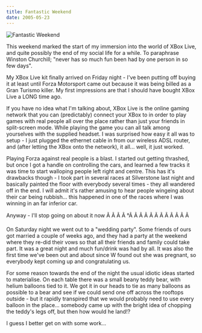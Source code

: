 ```yaml
---
title: Fantastic Weekend
date: 2005-05-23
---
```


![Fantastic Weekend](https://source.unsplash.com/cckf4TsHAuw/1600x900)

This weekend marked the start of my immersion into the world of XBox Live, and quite possibly the end of my social life for a while. To paraphrase Winston Churchill; "never has so much fun been had by one person in so few days".

My XBox Live kit finally arrived on Friday night - I've been putting off buying it at least until Forza Motorsport came out because it was being billed as a Gran Turismo killer. My first impressions are that I should have bought XBox Live a LONG time ago.

If you have no idea what I'm talking about, XBox Live is the online gaming network that you can (predictably) connect your XBox to in order to play games with real people all over the place rather than just your friends in split-screen mode. While playing the game you can all talk among yourselves with the supplied headset. I was surprised how easy it all was to setup - I just plugged the ethernet cable in from our wireless ADSL router, and (after letting the XBox onto the network), it all... well, it just worked.

Playing Forza against real people is a blast. I started out getting thrashed, but once I got a handle on controlling the cars, and learned a few tracks it was time to start walloping people left right and centre. This has it's drawbacks though - I took part in several races at Silverstone last night and basically painted the floor with everybody several times - they all wandered off in the end. I will admit it's rather amusing to hear people wingeing about their car being rubbish... this happened in one of the races where I was winning in an far inferior car.

Anyway - I'll stop going on about it now Ã Ã Ã Ã °Ã Ã Ã Ã Ã Ã Ã Ã Ã Ã Ã Ã 

On Saturday night we went out to a "wedding party". Some friends of ours got married a couple of weeks ago, and they had a party at the weekend where they re-did their vows so that all their friends and family could take part. It was a great night and much fun/drink was had by all. It was also the first time we've been out and about since W found out she was pregnant, so everybody kept coming up and congratulating us.

For some reason towards the end of the night the usual idiotic ideas started to materialise. On each table there was a small beany teddy bear, with helium balloons tied to it. We got it in our heads to tie as many balloons as possible to a bear and see if we could send one off across the rooftops outside - but it rapidly transpired that we would probably need to use every balloon in the place... somebody came up with the bright idea of chopping the teddy's legs off, but then how would he land!?

I guess I better get on with some work...